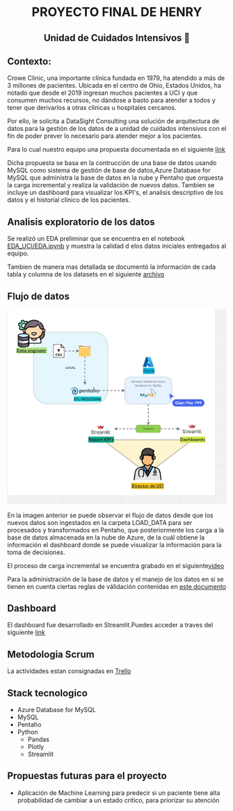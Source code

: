 # <p style="text-align: center;"> **PROYECTO FINAL DE HENRY** </p>

## <p style="text-align: center;"> **Unidad de Cuidados Intensivos** 🏥 </p>

## **Contexto:**

Crowe Clinic, una importante clínica fundada en 1979, ha atendido a más de 3 millones de pacientes. Ubicada en el centro de Ohio, Estados Unidos, ha notado que desde el 2019 ingresan muchos pacientes a UCI y que consumen muchos recursos, no dándose a basto para atender a todos y tener que derivarlos a otras clínicas u hospitales cercanos. 

Por ello, le solicita a DataSight Consulting una solución de arquitectura de datos para la gestión de los datos de a unidad de cuidados intensivos con el fin de poder prever lo necesario para atender mejor a los pacientes.

Para lo cual nuestro equipo una propuesta documentada en el siguiente [link](https://docs.google.com/document/d/1_895Cu2QYf9E-fesB26-OHNRjTFM75Z1QXwxzG4fDMU/edit?usp=sharing)

Dicha propuesta se basa en la contrucción de una base de datos usando MySQL como sistema de gestión de base de datos,Azure Database for MySQL que administra la base de datos en la nube y Pentaho que orquesta la carga incremental y realiza la validación de nuevos datos. Tambien se incluye un dashboard para visualizar los KPI's, el analisis descriptivo de los datos y el historial clinico de los pacientes.

## **Analisis exploratorio de los datos**

Se realizó un EDA preliminar que se encuentra en el notebook [EDA_UCI/EDA.ipynb](./EDA_UCI/EDA.ipynb) y muestra la calidad d elos datos iniciales entregados al equipo.

Tambien de manera mas detallada se documentó la información de cada tabla y columna de los datasets en el siguiente [archivo](https://docs.google.com/document/d/1qNbqdp1vyyjqQCUWzDa5z6q7lKnvOe-n/edit?usp=sharing&ouid=108306859673488732868&rtpof=true&sd=true)

## **Flujo de datos**

<img src="./images/flujo_de_datos.jpeg" >

En la imagen anterior se puede observar el flujo de datos desde que los nuevos datos son ingestados en la carpeta LOAD_DATA para ser procesados y transformados en Pentaho, que posteriormente los carga a la base de datos almacenada en la nube de Azure, de la cuál obtiene la información el dashboard donde se puede visualizar la información para la toma de decisiones.

El proceso de carga incremental se encuentra grabado en el siguiente[video](https://drive.google.com/file/d/1D-CtyQ9ARGTscI2Wggwolqh2eRqtMEPH/view?usp=share_link)

Para la administración de la base de datos y el manejo de los datos en si se tienen en cuenta ciertas reglas de válidación contenidas en [este documento](https://docs.google.com/document/d/1f_YqEtrdooUeR0LkfJ0gMN4heqkShRqN/edit?usp=sharing&ouid=108306859673488732868&rtpof=true&sd=true)

## **Dashboard**

 El dashboard fue desarrollado en Streamlit.Puedes acceder a traves del siguiente [link](https://crowe-clinic.streamlit.app/)

## **Metodologia Scrum**

La actividades estan consignadas en [Trello](https://drive.google.com/file/d/1u--2PKjkibFuT1ckgNZX-Pd_kjpCh_LC/view?usp=sharing)

## **Stack tecnologico**

- Azure Database for MySQL
- MySQL
- Pentaho
- Python
  * Pandas
  * Plotly
  * Streamlit

## **Propuestas futuras para el proyecto**

- Aplicación de Machine Learning para predecir si un paciente tiene alta probabilidad de cambiar a un estado critico, para priorizar su atención




